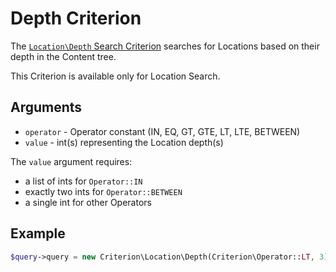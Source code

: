 # Depth Criterion

The [`Location\Depth` Search Criterion](https://github.com/ezsystems/ezpublish-kernel/tree/6.13.7/eZ/Publish/API/Repository/Values/Content/Query/Criterion/Location)
searches for Locations based on their depth in the Content tree.

This Criterion is available only for Location Search.

## Arguments

- `operator` - Operator constant (IN, EQ, GT, GTE, LT, LTE, BETWEEN)
- `value` - int(s) representing the Location depth(s)

The `value` argument requires:

- a list of ints for `Operator::IN`
- exactly two ints for `Operator::BETWEEN`
- a single int for other Operators

## Example

``` php
$query->query = new Criterion\Location\Depth(Criterion\Operator::LT, 3);
```
